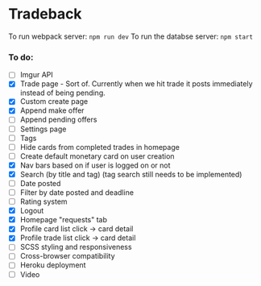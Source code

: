 # Tradeback
To run webpack server: `npm run dev`
To run the databse server: `npm start`
### To do:
- [ ] Imgur API
- [x] Trade page - Sort of. Currently when we hit trade it posts immediately instead of being pending.
- [x] Custom create page
- [x] Append make offer
- [ ] Append pending offers 
- [ ] Settings page
- [ ] Tags
- [ ] Hide cards from completed trades in homepage
- [ ] Create default monetary card on user creation
- [x] Nav bars based on if user is logged on or not
- [x] Search (by title and tag) (tag search still needs to be implemented)
- [ ] Date posted
- [ ] Filter by date posted and deadline
- [ ] Rating system
- [x] Logout
- [x] Homepage "requests" tab
- [x] Profile card list click -> card detail
- [x] Profile trade list click -> card detail
- [ ] SCSS styling and responsiveness
- [ ] Cross-browser compatibility
- [ ] Heroku deployment
- [ ] Video
